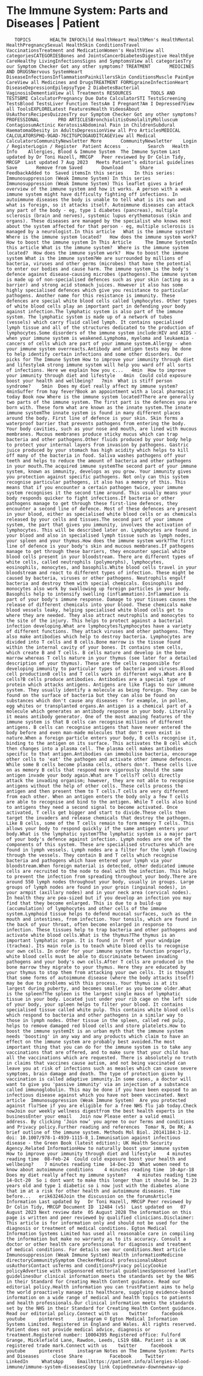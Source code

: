# The Immune System: Parts and Diseases | Patient

       TOPICS       HEALTH INFOChild HealthHeart HealthMen's HealthMental HealthPregnancySexual HealthSkin ConditionsTravel VaccinationsTreatment and MedicationWomen's HealthView all categoriesCATEGORIESBones and JointsCancerDiabetesDigestive HealthEye CareHealthy LivingInfectionsSigns and SymptomsView all categoriesTry our Symptom Checker Got any other symptoms? TREATMENT       MEDICINES AND DRUGSNervous SystemHeart DiseaseInfectionsInflammationPainkillersSkin ConditionsMuscle PainEye CareView all Medicines and DrugsTREATMENT FORMigraineInfectionHeart DiseaseDepressionEpilepsyType 2 DiabetesBacterial VaginosisDementiaView all Treatments RESOURCES       TOOLS AND TESTSBMI CalculatorPregnancy Due Date CalculatorSTI TestsScreening TestsBlood TestsLiver Function TestsAm I Pregnant?Am I Depressed?View all ToolsEXPLORELatest FeaturesHealth VideosAbout UsAuthorsRecipesQuizzesTry our Symptom Checker Got any other symptoms? PROFESSIONAL       PRO ARTICLESBronchiolitisOsmolalityMolluscum ContagiosumActinic KeratosisAbdominal Pain in ChildrenSubdural HaematomaObesity in AdultsDepressionView all Pro ArticlesMEDICAL CALCULATORSPHQ-9GAD-76CITGPCOGAUDITCAGEView all Medical CalculatorsCommunityNewsletter More       CommunityNewsletter    Login / RegisterLogin / Register  Patient Access  .       Search   Health Info    Allergies, Blood & Immune System  The Immune System Last updated by Dr Toni Hazell, MRCGP   Peer reviewed by Dr Colin Tidy, MRCGP  Last updated 7 Aug 2023   Meets Patient’s editorial guidelines            Save       Remove from Saved       Download      Share      FeedbackAdded to  Saved itemsIn this series    In this series:     Immunosuppression (Weak Immune System) In this series     Immunosuppression (Weak Immune System) This leaflet gives a brief overview of the immune system and how it works. A person with a weak immune system might have difficulty fighting off infections. In autoimmune diseases the body is unable to tell what is its own and what is foreign, so it attacks itself. Autoimmune diseases can attack any part of the body - eg, type 1 diabetes (pancreas), multiple sclerosis (brain and nerves), systemic lupus erythematosus (skin and organs). These diseases are managed by the specialist who knows most about the system affected for that person - eg, multiple sclerosis is managed by a neurologist.In this article   What is the immune system?   Where is the immune system located?   How does the immune system work?   How to boost the immune system In This Article     The Immune SystemIn this article What is the immune system?  Where is the immune system located?  How does the immune system work?  How to boost the immune system What is the immune system?We are surrounded by millions of bacteria, viruses and other germs (microbes) that have the potential to enter our bodies and cause harm. The immune system is the body's defence against disease-causing microbes (pathogens).The immune system is made up of non-specialised defences such as your skin (acting as a barrier) and strong acid stomach juices. However it also has some highly specialised defences which give you resistance to particular pathogens. Another name for this resistance is immunity. These defences are special white blood cells called lymphocytes. Other types of white blood cells play an important part in defending your body against infection.The lymphatic system is also part of the immune system. The lymphatic system is made up of a network of tubes (vessels) which carry fluid called lymph. It contains specialised lymph tissue and all of the structures dedicated to the production of lymphocytes.Some disorders of the immune system include:HIV and AIDS - when your immune system is weakened.Lymphoma, myeloma and leukaemia - cancers of cells which are part of your immune system.Allergy - when your immune system overreacts.Antibody and antigen tests may be done to help identify certain infections and some other disorders. Our picks for The Immune System How to improve your immunity through diet and lifestyleA strong immune system will help you ward off all sorts of infections. Here we explain how you c...   4min  How to improve your immunity through diet and lifestyle   4min  Could cold exposure boost your health and wellbeing?   7min  What is stiff person syndrome?    5min  Does my diet really affect my immune system?   4minSuffer from hay fever?Book an appointment with a local pharmacist today Book now Where is the immune system located?There are generally two parts of the immune system. The first part is the defences you are born with. These form what are known as the innate system.The innate immune systemThe innate system is found in many different places around the body. First line of defence is your skin. Skin forms a waterproof barrier that prevents pathogens from entering the body. Your body cavities, such as your nose and mouth, are lined with mucous membranes. Mucous membranes produce sticky mucus which can trap bacteria and other pathogens.Other fluids produced by your body help to protect your internal layers from invasion by pathogens. Gastric juice produced by your stomach has high acidity which helps to kill off many of the bacteria in food. Saliva washes pathogens off your teeth and helps to reduce the amount of bacteria and other pathogens in your mouth.The acquired immune systemThe second part of your immune system, known as immunity, develops as you grow. Your immunity gives you protection against specific pathogens. Not only can this system recognise particular pathogens, it also has a memory of this. This means that if you encounter a certain pathogen twice, your immune system recognises it the second time around. This usually means your body responds quicker to fight infections.If bacteria or other pathogens manage to get through these first-line defences, they encounter a second line of defence. Most of these defences are present in your blood, either as specialised white blood cells or as chemicals released by your cells and tissues.The second part of your immune system, the part that gives you immunity, involves the activation of lymphocytes. This will be described later on. Lymphocytes are found in your blood and also in specialised lymph tissue such as lymph nodes, your spleen and your thymus.How does the immune system work?The first line of defence is your body's skin and mucous membranes.If pathogens manage to get through these barriers, they encounter special white blood cells present in your bloodstream. There are different types of white cells, called neutrophils (polymorphs), lymphocytes, eosinophils, monocytes, and basophils.White blood cells travel in your bloodstream and react to different types of infection. These might be caused by bacteria, viruses or other pathogens. Neutrophils engulf bacteria and destroy them with special chemicals. Eosinophils and monocytes also work by swallowing up foreign particles in your body. Basophils help to intensify swelling (inflammation).Inflammation is part of your body's immune response. Damage to your tissues causes the release of different chemicals into your blood. These chemicals make blood vessels leaky, helping specialised white blood cells get to where they are needed. They also attract neutrophils and monocytes to the site of the injury. This helps to protect against a bacterial infection developing.What are lymphocytes?Lymphocytes have a variety of different functions. They attack viruses and other pathogens. They also make antibodies which help to destroy bacteria. Lymphocytes are divided into T cells and B cells.Bone marrow is the tissue found within the internal cavity of your bones. It contains stem cells, which create B and T cells. B cells mature and develop in the bone marrow whereas T cells mature in your thymus (see later for a detailed description of your thymus). These are the cells responsible for developing immunity to particular types of bacteria and viruses.Blood cell productionB cells and T cells work in different ways.What are B cells?B cells produce antibodies. Antibodies are a special type of protein which attacks antigens. Antigens are like flags to our immune system. They usually identify a molecule as being foreign. They can be found on the surface of bacteria but they can also be found on substances which don't cause any diseases - for example, in pollen, egg whites or transplanted organs.An antigen is a chemical part of a molecule which generates an antibody response in your body. Literally it means antibody generator. One of the most amazing features of the immune system is that B cells can recognise millions of different antigens. B cells can recognise antigens that have never entered the body before and even man-made molecules that don't even exist in nature.When a foreign particle enters your body, B cells recognise it, binding to the antigen on its surface. This activates the B cell which then changes into a plasma cell. The plasma cell makes antibodies specific to that antigen.Antibodies can immobilise bacteria, encourage other cells to 'eat' the pathogen and activate other immune defences. While some B cells become plasma cells, others don't. These cells live on as memory B cells that respond more vigorously should the same antigen invade your body again.What are T cells?T cells directly attack the invading organism; however, they are not able to recognise antigens without the help of other cells. These cells process the antigen and then present them to T cells.T cells are very different from each other. When an antigen enters the body only a few T cells are able to recognise and bind to the antigen. While T cells also bind to antigens they need a second signal to become activated. Once activated, T cells get bigger and start to divide.These cells then target the invaders and release chemicals that destroy the pathogen. Like B cells, some of the T cells remain to form memory T cells. This allows your body to respond quickly if the same antigen enters your body.What is the lymphatic system?The lymphatic system is a major part of your body's defence against infection. Lymph nodes are one of the components of this system. These are specialised structures which are found in lymph vessels. Lymph nodes are a filter for the lymph flowing through the vessels. They contain B and T cells which recognise bacteria and pathogens which have entered your lymph via your bloodstream.When foreign material is detected, other dedicated immune cells are recruited to the node to deal with the infection. This helps to prevent the infection from spreading throughout your body.There are around 550 lymph nodes throughout your body, usually in groups. Large groups of lymph nodes are found in your groin (inguinal nodes), in your armpit (axillary nodes) and in your neck area (cervical nodes). In health they are pea-sized but if you develop an infection you may find that they become enlarged. This is due to a build-up (accumulation) of lymphocytes and other cells of the immune system.Lymphoid tissue helps to defend mucosal surfaces, such as the mouth and intestines, from infection. Your tonsils, which are found in the back of your throat, often become enlarged in response to infection. These tissues help to trap bacteria and other pathogens and activate white blood cells.What is the thymus?The thymus is an important lymphatic organ. It is found in front of your windpipe (trachea). Its main role is to teach white blood cells to recognise our own cells. In order for your immune system to function properly, white blood cells must be able to discriminate between invading pathogens and your body's own cells.After T cells are produced in the bone marrow they migrate to your thymus. Here they are educated by your thymus to stop them from attacking your own cells. It is thought that some forms of autoimmune disease (where the body attacks itself) may be due to problems with this process. Your thymus is at its largest during puberty, and becomes smaller as you become older.What is the spleen?The spleen is the largest single mass of lymphatic tissue in your body. Located just under your rib cage on the left side of your body, your spleen helps to filter your blood. It contains specialised tissue called white pulp. This contains white blood cells which respond to bacteria and other pathogens in a similar way to those in lymph nodes. Other tissue in the spleen, called red pulp, helps to remove damaged red blood cells and store platelets.How to boost the immune systemIt is an urban myth that the immune system needs 'boosting' in any way and any products which claim to have an effect on the immune system are probably best avoided.The most important thing that you can do for the immune system is to take any vaccinations that are offered, and to make sure that your child has all the vaccinations which are requested. There is absolutely no truth in claims that vaccines cause autism, and not being vaccinated can leave you at risk of infections such as measles which can cause severe symptoms, brain damage and death. The type of protection given by vaccination is called adaptive immunity.In some cases, a doctor will want to give you 'passive immunity' via an injection of a substance called immunoglobulin. This may be done if you have been exposed to an infectious disease against which you have not been vaccinated. Next article  Immunosuppression (Weak Immune System)  Are you protected against flu?See if you are eligible for a free NHS flu jab today.Check nowJoin our weekly wellness digestfrom the best health experts in the businessEnter your email   Join now Please enter a valid email address. By clicking ‘Join now’ you agree to our Terms and conditions and Privacy policy.Further reading and references  Tomar N, De RK; A brief outline of the immune system. Methods Mol Biol. 20141184:3-12. doi: 10.1007/978-1-4939-1115-8_1.Immunisation against infectious disease - the Green Book (latest edition); UK Health Security Agency.Related InformationHow to naturally boost your immune system  How to improve your immunity through diet and lifestyle    4 minutes reading time  08-Feb-24  Could cold exposure boost your health and wellbeing?    7 minutes reading time  14-Dec-23  What women need to know about autoimmune conditions    4 minutes reading time  10-Apr-18  Does my diet really affect my immune system?    4 minutes reading time  14-Oct-20  So i dont want to make this longer than it should be. Im 23 years old and type 1 diabetic so i now just with the diabetes alone that im at a risk for other health and autoimmune diseases. Time before...   erik63246Join the discussion on the forumsArticle Information Last updated by   Dr Toni Hazell, MRCGP Peer reviewed by  Dr Colin Tidy, MRCGP Document ID  12484 (v5)  Last updated on   07 August 2023 Next review date  05 August 2028 The information on this page is written and peer reviewed by qualified clinicians.Disclaimer: This article is for information only and should not be used for the diagnosis or treatment of medical conditions. Egton Medical Information Systems Limited has used all reasonable care in compiling the information but make no warranty as to its accuracy. Consult a doctor or other health care professional for diagnosis and treatment of medical conditions. For details see our conditions.Next article Immunosuppression (Weak Immune System) Health informationMedicine directoryCommunitySymptom CheckerMedical professionalsAbout usAuthorsContact usTerms and conditionsPrivacy policyCookie policyAdvertise with usSponsored editorial guidelinesSponsored leaflet guidelinesOur clinical information meets the standards set by the NHS in their Standard for Creating Health Content guidance. Read our editorial policy.Health information you can trustPatient aims to help the world proactively manage its healthcare, supplying evidence-based information on a wide range of medical and health topics to patients and health professionals.Our clinical information meets the standards set by the NHS in their Standard for Creating Health Content guidance. Read our editorial policy.Connect with us    twitter     facebook     youtube     pinterest     instagram © Egton Medical Information Systems Limited. Registered in England and Wales. All rights reserved. Patient does not provide medical advice, diagnosis or treatment.Registered number: 10004395 Registered office: Fulford Grange, Micklefield Lane, Rawdon, Leeds, LS19 6BA. Patient is a UK registered trade mark.Connect with us    twitter     facebook     youtube     pinterest     instagram Notes on The Immune System: Parts and Diseases     close Share          Facebook     Twitter     LinkedIn     WhatsApp     Emailhttps://patient.info/allergies-blood-immune/immune-system-diseasesCopy link Copiednewnav-downnewnav-up


